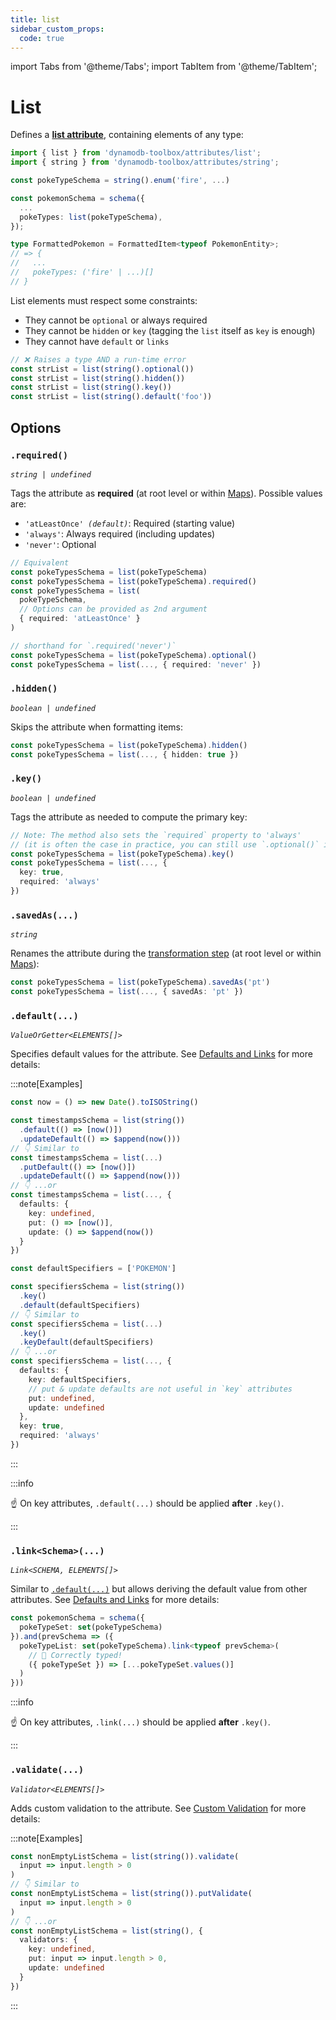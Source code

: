 ```yaml
---
title: list
sidebar_custom_props:
  code: true
---
```


import Tabs from '@theme/Tabs';
import TabItem from '@theme/TabItem';

# List

Defines a [**list attribute**](https://docs.aws.amazon.com/amazondynamodb/latest/developerguide/HowItWorks.NamingRulesDataTypes.html#HowItWorks.DataTypes), containing elements of any type:

```ts
import { list } from 'dynamodb-toolbox/attributes/list';
import { string } from 'dynamodb-toolbox/attributes/string';

const pokeTypeSchema = string().enum('fire', ...)

const pokemonSchema = schema({
  ...
  pokeTypes: list(pokeTypeSchema),
});

type FormattedPokemon = FormattedItem<typeof PokemonEntity>;
// => {
//   ...
//   pokeTypes: ('fire' | ...)[]
// }
```

List elements must respect some constraints:

- They cannot be `optional` or always required
- They cannot be `hidden` or `key` (tagging the `list` itself as `key` is enough)
- They cannot have `default` or `links`

```ts
// ❌ Raises a type AND a run-time error
const strList = list(string().optional())
const strList = list(string().hidden())
const strList = list(string().key())
const strList = list(string().default('foo'))
```

## Options

### `.required()`

<p style={{ marginTop: '-15px' }}><i><code>string | undefined</code></i></p>

Tags the attribute as **required** (at root level or within [Maps](../13-map/index.md)). Possible values are:

- <code>'atLeastOnce' <i>(default)</i></code>: Required (starting value)
- `'always'`: Always required (including updates)
- `'never'`: Optional

```ts
// Equivalent
const pokeTypesSchema = list(pokeTypeSchema)
const pokeTypesSchema = list(pokeTypeSchema).required()
const pokeTypesSchema = list(
  pokeTypeSchema,
  // Options can be provided as 2nd argument
  { required: 'atLeastOnce' }
)

// shorthand for `.required('never')`
const pokeTypesSchema = list(pokeTypeSchema).optional()
const pokeTypesSchema = list(..., { required: 'never' })
```

### `.hidden()`

<p style={{ marginTop: '-15px' }}><i><code>boolean | undefined</code></i></p>

Skips the attribute when formatting items:

```ts
const pokeTypesSchema = list(pokeTypeSchema).hidden()
const pokeTypesSchema = list(..., { hidden: true })
```

### `.key()`

<p style={{ marginTop: '-15px' }}><i><code>boolean | undefined</code></i></p>

Tags the attribute as needed to compute the primary key:

```ts
// Note: The method also sets the `required` property to 'always'
// (it is often the case in practice, you can still use `.optional()` if needed)
const pokeTypesSchema = list(pokeTypeSchema).key()
const pokeTypesSchema = list(..., {
  key: true,
  required: 'always'
})
```

### `.savedAs(...)`

<p style={{ marginTop: '-15px' }}><i><code>string</code></i></p>

Renames the attribute during the [transformation step](../16-actions/1-parse.md) (at root level or within [Maps](../13-map/index.md)):

```ts
const pokeTypesSchema = list(pokeTypeSchema).savedAs('pt')
const pokeTypesSchema = list(..., { savedAs: 'pt' })
```

### `.default(...)`

<p style={{ marginTop: '-15px' }}><i><code>ValueOrGetter&lt;ELEMENTS[]&gt;</code></i></p>

Specifies default values for the attribute. See [Defaults and Links](../2-defaults-and-links/index.md) for more details:

:::note[Examples]

<Tabs>
<TabItem value="put-update" label="Put/Update">

```ts
const now = () => new Date().toISOString()

const timestampsSchema = list(string())
  .default(() => [now()])
  .updateDefault(() => $append(now()))
// 👇 Similar to
const timestampsSchema = list(...)
  .putDefault(() => [now()])
  .updateDefault(() => $append(now()))
// 👇 ...or
const timestampsSchema = list(..., {
  defaults: {
    key: undefined,
    put: () => [now()],
    update: () => $append(now())
  }
})
```

</TabItem>
<TabItem value="key" label="Key">

```ts
const defaultSpecifiers = ['POKEMON']

const specifiersSchema = list(string())
  .key()
  .default(defaultSpecifiers)
// 👇 Similar to
const specifiersSchema = list(...)
  .key()
  .keyDefault(defaultSpecifiers)
// 👇 ...or
const specifiersSchema = list(..., {
  defaults: {
    key: defaultSpecifiers,
    // put & update defaults are not useful in `key` attributes
    put: undefined,
    update: undefined
  },
  key: true,
  required: 'always'
})
```

</TabItem>
</Tabs>

:::

:::info

☝️ On key attributes, `.default(...)` should be applied **after** `.key()`.

:::

### `.link<Schema>(...)`

<p style={{ marginTop: '-15px' }}><i><code>Link&lt;SCHEMA, ELEMENTS[]&gt;</code></i></p>

Similar to [`.default(...)`](#default) but allows deriving the default value from other attributes. See [Defaults and Links](../2-defaults-and-links/index.md) for more details:

```ts
const pokemonSchema = schema({
  pokeTypeSet: set(pokeTypeSchema)
}).and(prevSchema => ({
  pokeTypeList: set(pokeTypeSchema).link<typeof prevSchema>(
    // 🙌 Correctly typed!
    ({ pokeTypeSet }) => [...pokeTypeSet.values()]
  )
}))
```

:::info

☝️ On key attributes, `.link(...)` should be applied **after** `.key()`.

:::

### `.validate(...)`

<p style={{ marginTop: '-15px' }}><i><code>Validator&lt;ELEMENTS[]&gt;</code></i></p>

Adds custom validation to the attribute. See [Custom Validation](../3-custom-validation/index.md) for more details:

:::note[Examples]

```ts
const nonEmptyListSchema = list(string()).validate(
  input => input.length > 0
)
// 👇 Similar to
const nonEmptyListSchema = list(string()).putValidate(
  input => input.length > 0
)
// 👇 ...or
const nonEmptyListSchema = list(string(), {
  validators: {
    key: undefined,
    put: input => input.length > 0,
    update: undefined
  }
})
```

:::
